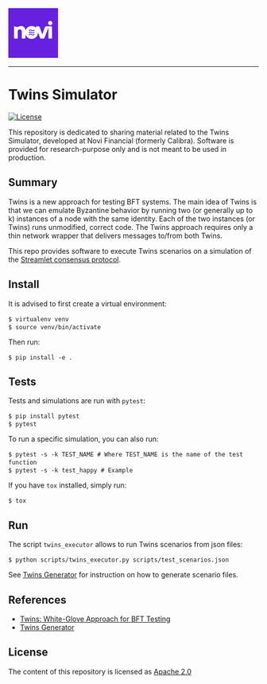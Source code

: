<a href="https://novi.com/">
	<img width="100" src=".assets/novi.png" alt="Novi Logo" />
</a>

<hr/>


# Twins Simulator
[![License](https://img.shields.io/badge/license-Apache-green.svg)](LICENSE.md)

This repository is dedicated to sharing material related to the Twins Simulator, developed at Novi Financial (formerly Calibra). Software is provided for research-purpose only and is not meant to be used in production.

## Summary
Twins is a new approach for testing BFT systems. The main idea of Twins is that we can emulate Byzantine behavior by running two (or generally up to k) instances of a node with the same identity. Each of the two instances (or Twins) runs unmodified, correct code. The Twins approach requires only a thin network wrapper that delivers messages to/from both Twins.

This repo provides software to execute Twins scenarios on a simulation of the [Streamlet consensus protocol](https://eprint.iacr.org/2020/088.pdf).

## Install
It is advised to first create a virtual environment:
```
$ virtualenv venv
$ source venv/bin/activate
```
Then run:
```
$ pip install -e .
```

## Tests
Tests and simulations are run with `pytest`:
```
$ pip install pytest
$ pytest
```
To run a specific simulation, you can also run:
```
$ pytest -s -k TEST_NAME # Where TEST_NAME is the name of the test function
$ pytest -s -k test_happy # Example
```

If you have `tox` installed, simply run:
```
$ tox
```

## Run
The script `twins_executor` allows to run Twins scenarios from json files:
```
$ python scripts/twins_executor.py scripts/test_scenarios.json
```
See [Twins Generator](https://github.com/novifinancial/twins-generator) for instruction on how to generate scenario files.

## References
* [Twins: White-Glove Approach for BFT Testing](https://arxiv.org/abs/2004.10617)
* [Twins Generator](https://github.com/novifinancial/twins-generator)

## License
The content of this repository is licensed as [Apache 2.0](https://github.com/novifinancial/twins-simulator/blob/master/LICENSE)
